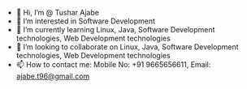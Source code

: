 - 👋 Hi, I’m @ Tushar Ajabe
- 👀 I’m interested in Software Development
- 🌱 I’m currently learning Linux, Java, Software Development technologies, Web Development technologies
- 💞️ I’m looking to collaborate on Linux, Java, Software Development technologies, Web Development technologies
- 📫 How to contact me: Mobile No: +91 9665656611, Email: ajabe.t96@gmail.com

<!---
tusharajabe/tusharajabe is a ✨ special ✨ repository because its `README.md` (this file) appears on your GitHub profile.
You can click the Preview link to take a look at your changes.
--->
